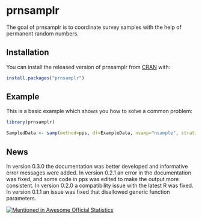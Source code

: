 # prnsamplr

The goal of prnsamplr is to coordinate survey samples with the help of permanent random numbers. 

## Installation

You can install the released version of prnsamplr from [CRAN](https://CRAN.R-project.org) with:

``` r
install.packages("prnsamplr")
```

## Example

This is a basic example which shows you how to solve a common problem:

``` r
library(prnsamplr)

SampledData <- samp(method=pps, df=ExampleData, nsamp="nsample", stratid="stratum", prn="rands", size="sizeM")
```

## News

In version 0.3.0 the documentation was better developed and informative error messages were added.
In version 0.2.1 an error in the documentation was fixed, and some code in pps was edited to make the output more consistent.
In version 0.2.0 a compatibility issue with the latest R was fixed. 
In version 0.1.1 an issue was fixed that disallowed generic function parameters. 

[![Mentioned in Awesome Official Statistics ](https://awesome.re/mentioned-badge.svg)](http://www.awesomeofficialstatistics.org)
